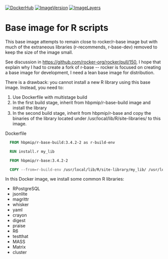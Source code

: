 [![DockerHub](https://img.shields.io/badge/docker-hbpmip%r--base-008bb8.svg)](https://hub.docker.com/r/hbpmip/r-base/) [![ImageVersion](https://images.microbadger.com/badges/version/hbpmip/r-base.svg)](https://hub.docker.com/r/hbpmip/r-base/tags "hbpmip/r-base image tags") [![ImageLayers](https://images.microbadger.com/badges/image/hbpmip/r-base.svg)](https://microbadger.com/#/images/hbpmip/r-base "hbpmip/r-base on microbadger")

# Base image for R scripts

This base image attempts to remain close to rocker/r-base image but with much of the extraneous libraries (r-recommends, r-base-dev) removed to keep the size of the image small.

See discussion in https://github.com/rocker-org/rocker/pull/150, I hope that explain why I had to create a fork of r-base -- rocker is focused on creating a base image for development, I need a lean base image for distribution.

There is a drawback: you cannot install a new R library using this base image. Instead, you need to:

1. Use Dockerfile with multistage build
2. In the first build stage, inherit from hbpmip/r-base-build image and install the library
3. In the second build stage, inherit from hbpmip/r-base and copy the binaries of the library located under /usr/local/lib/R/site-libraries/ to this image.

Dockerfile
```dockerfile
  FROM hbpmip/r-base-build:3.4.2-2 as r-build-env

  RUN install.r my_lib

  FROM hbpmip/r-base:3.4.2-2

  COPY --from=r-build-env /usr/local/lib/R/site-library/my_lib/ /usr/local/lib/R/site-library/my_lib/

```

In this Docker image, we install some common R libraries:

* RPostgreSQL
* jsonlite
* magrittr
* whisker
* yaml
* crayon
* digest
* praise
* R6
* testthat
* MASS
* Matrix
* cluster
